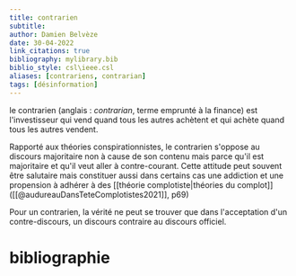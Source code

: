 ```yaml
---
title: contrarien
subtitle:
author: Damien Belvèze
date: 30-04-2022
link_citations: true
bibliography: mylibrary.bib
biblio_style: csl\ieee.csl
aliases: [contrariens, contrarian]
tags: [désinformation]
---
```


le contrarien (anglais : _contrarian_, terme emprunté à la finance) est l'investisseur qui vend quand tous les autres achètent et qui achète quand tous les autres vendent.

Rapporté aux théories conspirationnistes, le contrarien s'oppose au discours majoritaire non à cause de son contenu mais parce qu'il est majoritaire et qu'il veut aller à contre-courant. Cette attitude peut souvent être salutaire mais constituer aussi dans certains cas une addiction et une propension à adhérer à des [[théorie complotiste|théories du complot]] ([[@audureauDansTeteComplotistes2021]], p69)

Pour un contrarien, la vérité ne peut se trouver que dans l'acceptation d'un contre-discours, un discours contraire au discours officiel. 




# bibliographie

